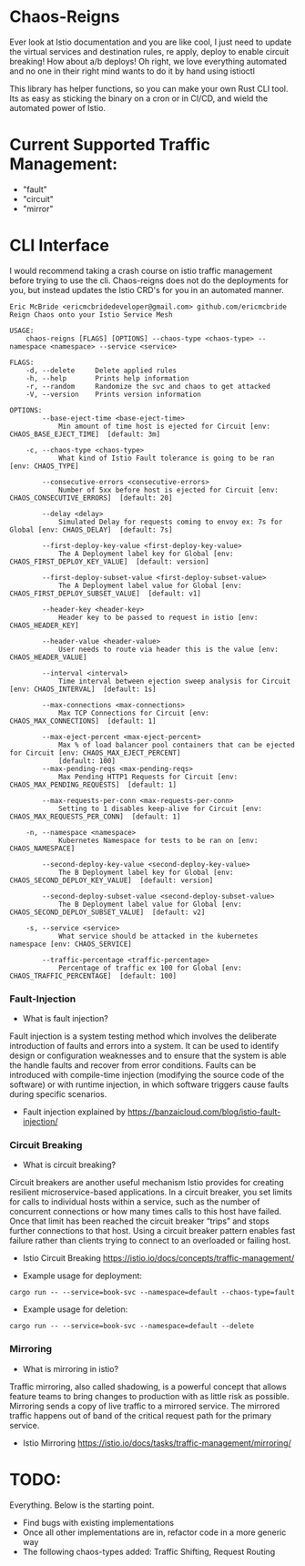# Chaos-Reigns
Ever look at Istio documentation and you are like cool, I just need to update the virtual services and destination rules, re apply, deploy to enable circuit breaking!  How about a/b deploys! Oh right, we love everything automated and no one in their right mind wants to do it by hand using istioctl  

This library has helper functions, so you can make your own Rust CLI tool.  Its as easy as sticking the binary on a cron or in CI/CD, and wield the automated power of Istio.  

# Current Supported Traffic Management:
- "fault"
- "circuit"
- "mirror"

# CLI Interface
I would recommend taking a crash course on istio traffic management before trying to use the cli.
Chaos-reigns does not do the deployments for you, but instead updates the Istio CRD's for you in an
automated manner.
```
Eric McBride <ericmcbridedeveloper@gmail.com> github.com/ericmcbride
Reign Chaos onto your Istio Service Mesh

USAGE:
    chaos-reigns [FLAGS] [OPTIONS] --chaos-type <chaos-type> --namespace <namespace> --service <service>

FLAGS:
    -d, --delete     Delete applied rules
    -h, --help       Prints help information
    -r, --random     Randomize the svc and chaos to get attacked
    -V, --version    Prints version information

OPTIONS:
        --base-eject-time <base-eject-time>
            Min amount of time host is ejected for Circuit [env: CHAOS_BASE_EJECT_TIME]  [default: 3m]

    -c, --chaos-type <chaos-type>
            What kind of Istio Fault tolerance is going to be ran [env: CHAOS_TYPE]

        --consecutive-errors <consecutive-errors>
            Number of 5xx before host is ejected for Circuit [env: CHAOS_CONSECUTIVE_ERRORS]  [default: 20]

        --delay <delay>
            Simulated Delay for requests coming to envoy ex: 7s for Global [env: CHAOS_DELAY]  [default: 7s]

        --first-deploy-key-value <first-deploy-key-value>
            The A Deployment label key for Global [env: CHAOS_FIRST_DEPLOY_KEY_VALUE]  [default: version]

        --first-deploy-subset-value <first-deploy-subset-value>
            The A Deployment label value for Global [env: CHAOS_FIRST_DEPLOY_SUBSET_VALUE]  [default: v1]

        --header-key <header-key>
            Header key to be passed to request in istio [env: CHAOS_HEADER_KEY]

        --header-value <header-value>
            User needs to route via header this is the value [env: CHAOS_HEADER_VALUE]

        --interval <interval>
            Time interval between ejection sweep analysis for Circuit [env: CHAOS_INTERVAL]  [default: 1s]

        --max-connections <max-connections>
            Max TCP Connections for Circuit [env: CHAOS_MAX_CONNECTIONS]  [default: 1]

        --max-eject-percent <max-eject-percent>
            Max % of load balancer pool containers that can be ejected for Circuit [env: CHAOS_MAX_EJECT_PERCENT]
            [default: 100]
        --max-pending-reqs <max-pending-reqs>
            Max Pending HTTP1 Requests for Circuit [env: CHAOS_MAX_PENDING_REQUESTS]  [default: 1]

        --max-requests-per-conn <max-requests-per-conn>
            Setting to 1 disables keep-alive for Circuit [env: CHAOS_MAX_REQUESTS_PER_CONN]  [default: 1]

    -n, --namespace <namespace>
            Kubernetes Namespace for tests to be ran on [env: CHAOS_NAMESPACE]

        --second-deploy-key-value <second-deploy-key-value>
            The B Deployment label key for Global [env: CHAOS_SECOND_DEPLOY_KEY_VALUE]  [default: version]

        --second-deploy-subset-value <second-deploy-subset-value>
            The B Deployment label value for Global [env: CHAOS_SECOND_DEPLOY_SUBSET_VALUE]  [default: v2]

    -s, --service <service>
            What service should be attacked in the kubernetes namespace [env: CHAOS_SERVICE]

        --traffic-percentage <traffic-percentage>
            Percentage of traffic ex 100 for Global [env: CHAOS_TRAFFIC_PERCENTAGE]  [default: 100]
```

### Fault-Injection
- What is fault injection? 

Fault injection is a system testing method which involves the deliberate introduction of faults and errors into
a system. It can be used to identify design or configuration weaknesses and to ensure that the system 
is able the handle faults and recover from error conditions. Faults can be introduced with compile-time 
injection (modifying the source code of the software) or with runtime injection, in which software triggers 
cause faults during specific scenarios.
  
  - Fault injection explained by https://banzaicloud.com/blog/istio-fault-injection/

### Circuit Breaking
- What is circuit breaking?

Circuit breakers are another useful mechanism Istio provides for creating resilient microservice-based
applications. In a circuit breaker, you set limits for calls to individual hosts within a service, 
such as the number of concurrent connections or how many times calls to this host have failed. 
Once that limit has been reached the circuit breaker “trips” and stops further connections to that
host. Using a circuit breaker pattern enables fast failure rather than clients trying to connect 
to an overloaded or failing host.
 
 - Istio Circuit Breaking https://istio.io/docs/concepts/traffic-management/


- Example usage for deployment:
```
cargo run -- --service=book-svc --namespace=default --chaos-type=fault
```

- Example usage for deletion:
```
cargo run -- --service=book-svc --namespace=default --delete
```

### Mirroring
- What is mirroring in istio?

Traffic mirroring, also called shadowing, is a powerful concept that allows feature teams to bring 
changes to production with as little risk as possible. Mirroring sends a copy of live traffic
to a mirrored service. The mirrored traffic happens out of band of the critical request path 
for the primary service.

- Istio Mirroring https://istio.io/docs/tasks/traffic-management/mirroring/

# TODO:
Everything.  Below is the starting point.
- Find bugs with existing implementations
- Once all other implementations are in, refactor code in a more generic way
- The following chaos-types added: Traffic Shifting, Request Routing
